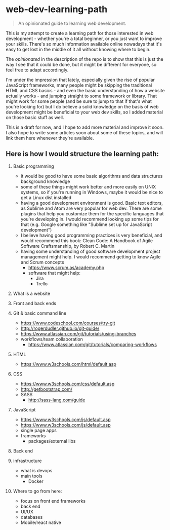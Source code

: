# web-dev-learning-path
> An opinionated guide to learning web development.

This is my attempt to create a learning path for those interested in web development - whether you're a total beginner, or you just want to improve your skills. There's so much information available online nowadays that it's easy to get lost in the middle of it all without knowing where to begin.

The *opinionated* in the description of the repo is to show that this is just the way I see that it could be done, but it might be different for everyone, so feel free to adapt accordingly.

I'm under the impression that lately, especially given the rise of popular JavaScript frameworks, many people might be skipping the traditional HTML and CSS basics - and even the basic understanding of how a website actually works - and jumping straight to some framework or library. That might work for some people (and be sure to jump to that if that's what you're looking for) but I do believe a solid knowledge on the basis of web development might be beneficial to your web dev skills, so I added material on those basic stuff as well.

This is a draft for now, and I hope to add more material and improve it soon. I also hope to write some articles soon about some of these topics, and will link them here whenever they're available.

## Here is how I would structure the learning path:

1. Basic programming
    * it would be good to have some basic algorithms and data structures background knowledge
    * some of these things might work better and more easily on UNIX systems, so if you're running in Windows, maybe it would be nice to get a Linux dist installed
    * having a good development environment is good. Basic text editors, as Sublime and Atom are very popular for web dev. There are some plugins that help you customize them for the specific languages that you're developing in. I would recommend looking up some tips for that (e.g. Google something like "Sublime set up for JavaScript development")
    * I believe having good programming practices is very beneficial, and would recommend this book: Clean Code: A Handbook of Agile Software Craftsmanship, by Robert C. Martin
    * having some understanding of good software development project management might help. I would recommend getting to know Agile and Scrum concepts
        * https://www.scrum.as/academy.php
        * software that might help:
            * Jira
            * Trello


2. What is a website

3. Front and back ends

4. Git & basic command line
    * https://www.codeschool.com/courses/try-git
    * http://rogerdudler.github.io/git-guide/
    * https://www.atlassian.com/git/tutorials/using-branches
    * workflows/team collaboration
        * https://www.atlassian.com/git/tutorials/comparing-workflows

5. HTML
    * https://www.w3schools.com/html/default.asp

6. CSS
    * https://www.w3schools.com/css/default.asp
    * http://getbootstrap.com/
    * SASS
        * http://sass-lang.com/guide

7. JavaScript
    * https://www.w3schools.com/js/default.asp
    * https://www.w3schools.com/js/default.asp
    * single page apps
    * frameworks
        * packages/external libs

8. Back end

9. infrastructure
    * what is devops
    * main tools
        * Docker

10. Where to go from here:
    * focus on front end frameworks
    * back end 
    * UI/UX
    * databases
    * Mobile/react native 
